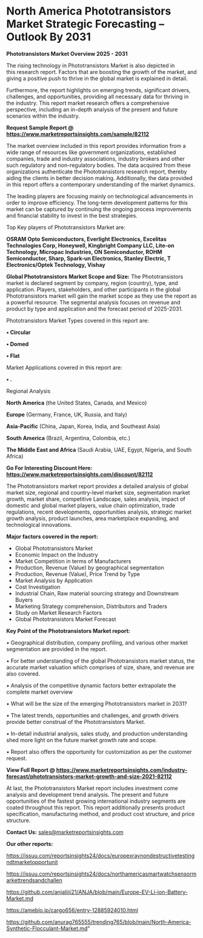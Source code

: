 # North America Phototransistors Market Strategic Forecasting – Outlook By 2031

<Strong> Phototransistors Market Overview 2025 - 2031</strong>

The rising technology in Phototransistors Market is also depicted in this research report. Factors that are boosting the growth of the market, and giving a positive push to thrive in the global market is explained in detail.

Furthermore, the report highlights on emerging trends, significant drivers, challenges, and opportunities, providing all necessary data for thriving in the industry. This report market research offers a comprehensive perspective, including an in-depth analysis of the present and future scenarios within the industry.

<strong>Request Sample Report @ <a href=https://www.marketreportsinsights.com/sample/82112>https://www.marketreportsinsights.com/sample/82112</a></strong>

The market overview included in this report provides information from a wide range of resources like government organizations, established companies, trade and industry associations, industry brokers and other such regulatory and non-regulatory bodies. The data acquired from these organizations authenticate the Phototransistors research report, thereby aiding the clients in better decision making. Additionally, the data provided in this report offers a contemporary understanding of the market dynamics.

The leading players are focusing mainly on technological advancements in order to improve efficiency. The long-term development patterns for this market can be captured by continuing the ongoing process improvements and financial stability to invest in the best strategies.

Top Key players of Phototransistors Market are:

<strong>OSRAM Opto Semiconductors, Everlight Electronics, Excelitas Technologies Corp, Honeywell, Kingbright Company LLC, Lite-on Technology, Micropac Industries, ON Semiconductor, ROHM Semiconductor, Sharp, Spark-un Electronics, Stanley Electric, T Electronics/Optek Technology, Vishay</strong>

<strong><b>Global Phototransistors Market Scope and Size:</b></strong>
The Phototransistors market is declared segment by company, region (country), type, and application. Players, stakeholders, and other participants in the global Phototransistors market will gain the market scope as they use the report as a powerful resource. The segmental analysis focuses on revenue and product by type and application and the forecast period of 2025-2031.

Phototransistors Market Types covered in this report are:

<strong>• Circular

• Domed

• Flat</strong>

Market Applications covered in this report are:

<strong>• .</strong> 

Regional Analysis

<strong>North America</strong> (the United States, Canada, and Mexico)

<strong>Europe</strong> (Germany, France, UK, Russia, and Italy)

<strong>Asia-Pacific</strong> (China, Japan, Korea, India, and Southeast Asia)

<strong>South America</strong> (Brazil, Argentina, Colombia, etc.)

<strong>The Middle East and Africa</strong> (Saudi Arabia, UAE, Egypt, Nigeria, and South Africa)

<strong>Go For Interesting Discount Here: <a href=https://www.marketreportsinsights.com/discount/82112>https://www.marketreportsinsights.com/discount/82112</a></strong>

The Phototransistors market report provides a detailed analysis of global market size, regional and country-level market size, segmentation market growth, market share, competitive Landscape, sales analysis, impact of domestic and global market players, value chain optimization, trade regulations, recent developments, opportunities analysis, strategic market growth analysis, product launches, area marketplace expanding, and technological innovations.

<strong><b>Major factors covered in the report:</b></strong>
<ul>
  <li>Global Phototransistors Market </li>
  <li>Economic Impact on the Industry</li>
  <li>Market Competition in terms of Manufacturers</li>
  <li>Production, Revenue (Value) by geographical segmentation</li>
  <li>Production, Revenue (Value), Price Trend by Type</li>
  <li>Market Analysis by Application</li>
  <li>Cost Investigation</li>
  <li>Industrial Chain, Raw material sourcing strategy and Downstream Buyers</li>
  <li>Marketing Strategy comprehension, Distributors and Traders</li>
  <li>Study on Market Research Factors</li>
  <li>Global Phototransistors Market Forecast</li>
</ul>

<strong><b>Key Point of the Phototransistors Market report:</b></strong>

• Geographical distribution, company profiling, and various other market segmentation are provided in the report.

• For better understanding of the global Phototransistors market status, the accurate market valuation which comprises of size, share, and revenue are also covered.

• Analysis of the competitive dynamic factors better extrapolate the complete market overview

• What will be the size of the emerging Phototransistors market in 2031?

• The latest trends, opportunities and challenges, and growth drivers provide better construal of the Phototransistors Market.

• In-detail industrial analysis, sales study, and production understanding shed more light on the future market growth rate and scope.

• Report also offers the opportunity for customization as per the customer request.

<strong><b>View Full Report @ <a href=https://www.marketreportsinsights.com/industry-forecast/phototransistors-market-growth-and-size-2021-82112>https://www.marketreportsinsights.com/industry-forecast/phototransistors-market-growth-and-size-2021-82112</a></b></strong>


At last, the Phototransistors Market report includes investment come analysis and development trend analysis. The present and future opportunities of the fastest growing international industry segments are coated throughout this report. This report additionally presents product specification, manufacturing method, and product cost structure, and price structure.

<strong>Contact Us:</strong>
sales@marketreportsinsights.com

<strong>Our other reports:</strong>

<a href=https://issuu.com/reportsinsights24/docs/europexraynondestructivetestingndtmarketopportunit>https://issuu.com/reportsinsights24/docs/europexraynondestructivetestingndtmarketopportunit</a>

<a href=https://issuu.com/reportsinsights24/docs/northamericasmartwatchsensormarkettrendsandchallen>https://issuu.com/reportsinsights24/docs/northamericasmartwatchsensormarkettrendsandchallen</a>

<a href=https://github.com/anjaliiii21/ANJA/blob/main/Europe-EV-Li-ion-Battery-Market.md>https://github.com/anjaliiii21/ANJA/blob/main/Europe-EV-Li-ion-Battery-Market.md</a>

<a href=https://ameblo.jp/cargo656/entry-12885924010.html>https://ameblo.jp/cargo656/entry-12885924010.html</a>

<a href=https://github.com/anurag765555/trending765/blob/main/North-America-Synthetic-Flocculant-Market.md>https://github.com/anurag765555/trending765/blob/main/North-America-Synthetic-Flocculant-Market.md</a>"

